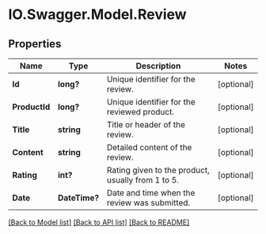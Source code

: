 # IO.Swagger.Model.Review
## Properties

Name | Type | Description | Notes
------------ | ------------- | ------------- | -------------
**Id** | **long?** | Unique identifier for the review. | [optional] 
**ProductId** | **long?** | Unique identifier for the reviewed product. | [optional] 
**Title** | **string** | Title or header of the review. | [optional] 
**Content** | **string** | Detailed content of the review. | [optional] 
**Rating** | **int?** | Rating given to the product, usually from 1 to 5. | [optional] 
**Date** | **DateTime?** | Date and time when the review was submitted. | [optional] 

[[Back to Model list]](../README.md#documentation-for-models) [[Back to API list]](../README.md#documentation-for-api-endpoints) [[Back to README]](../README.md)

